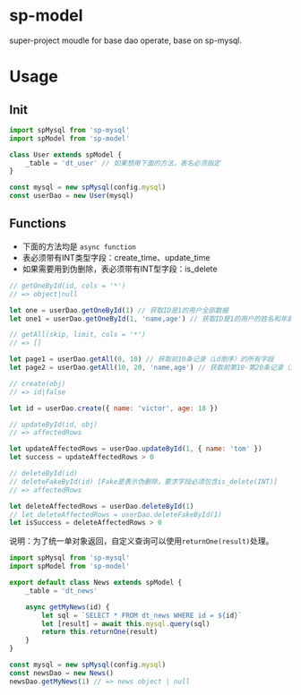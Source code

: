 # sp-model
super-project moudle for base dao operate, base on sp-mysql.

# Usage

## Init

```js
import spMysql from 'sp-mysql'
import spModel from 'sp-model'

class User extends spModel {
    _table = 'dt_user' // 如果想用下面的方法，表名必须指定
}

const mysql = new spMysql(config.mysql)
const userDao = new User(mysql)
```

## Functions

 - 下面的方法均是 ```async function```
 - 表必须带有INT类型字段：create_time、update_time
 - 如果需要用到伪删除，表必须带有INT型字段：is_delete

```js
// getOneById(id, cols = '*')
// => object|null

let one = userDao.getOneById(1) // 获取ID是1的用户全部数据
let one1 = userDao.getOneById(1, 'name,age') // 获取ID是1的用户的姓名和年龄数据

// getAll(skip, limit, cols = '*')
// => []

let page1 = userDao.getAll(0, 10) // 获取前10条记录（id倒序）的所有字段
let page2 = userDao.getAll(10, 20, 'name,age') // 获取前第10-第20条记录（id倒序）的姓名和年龄字段

// create(obj)
// => id|false

let id = userDao.create({ name: 'victor', age: 18 })

// updateById(id, obj)
// => affectedRows

let updateAffectedRows = userDao.updateById(1, { name: 'tom' })
let success = updateAffectedRows > 0

// deleteById(id)
// deleteFakeById(id) [Fake是表示伪删除，要求字段必须包含is_delete(INT)]
// => affectedRows

let deleteAffectedRows = userDao.deleteById(1)
// let deleteAffectedRows = userDao.deleteFakeById(1)
let isSuccess = deleteAffectedRows > 0
```

说明：为了统一单对象返回，自定义查询可以使用```returnOne(result)```处理。
```js
import spMysql from 'sp-mysql'
import spModel from 'sp-model'

export default class News extends spModel {
    _table = 'dt_news'

    async getMyNews(id) {
        let sql = `SELECT * FROM dt_news WHERE id = ${id}`
        let [result] = await this.mysql.query(sql)
        return this.returnOne(result)
    }
}

const mysql = new spMysql(config.mysql)
const newsDao = new News()
newsDao.getMyNews(1) // => news object | null
```